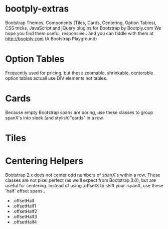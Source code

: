 bootply-extras
==============

Bootstrap Themes, Components (Tiles, Cards, Centering, Option Tables), CSS tricks, JavaScript and jQuery plugins for Bootstrap by Bootply.com
We hope you find them useful, responsive.. and you can fiddle with them at http://bootply.com (A Bootstrap Playground)

Option Tables
==============
Frequently used for pricing, but these zoomable, shrinkable, centerable option tables actuall use DIV elements not tables.


Cards
==============
Because empty Bootstrap spans are boring, use these classes to group spanX's into sleek (and stylish)"cards" in a row.


Tiles
==============


Centering Helpers
==============
Bootstrap 2.x does not center odd numbers of spanX's within a row. These classes are not pixel perfect (as we'll expect from Bootstrap 3.0),
but are useful for centering. Instead of using .offsetX to shift your .spanX, use these 'half' offset spans..

- .offsetHalf
- .offsetHalf1
- .offsetHalf2
- .offsetHalf3
- .offsetHalf4

